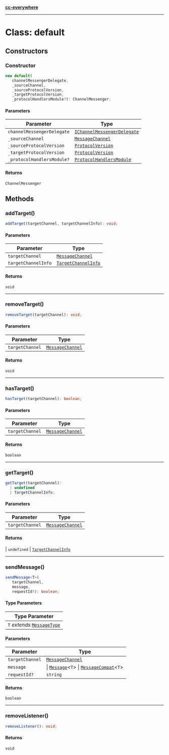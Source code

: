 [**cc-everywhere**](../../../../../index.md)

***

# Class: default

## Constructors

### Constructor

```ts
new default(
   channelMessengerDelegate, 
   _sourceChannel, 
   _sourceProtocolVersion, 
   _targetProtocolVersion, 
   _protocolHandlersModule?): ChannelMessenger;
```

#### Parameters

| Parameter | Type |
| ------ | ------ |
| `channelMessengerDelegate` | [`IChannelMessengerDelegate`](../../channel-messenger-types/interfaces/i-channel-messenger-delegate.md) |
| `_sourceChannel` | [`MessageChannel`](../../channel-messenger-types/enumerations/message-channel.md) |
| `_sourceProtocolVersion` | [`ProtocolVersion`](../../protocol-types/enumerations/protocol-version.md) |
| `_targetProtocolVersion` | [`ProtocolVersion`](../../protocol-types/enumerations/protocol-version.md) |
| `_protocolHandlersModule?` | [`ProtocolHandlersModule`](../../protocol-types/interfaces/protocol-handlers-module.md) |

#### Returns

`ChannelMessenger`

## Methods

### addTarget()

```ts
addTarget(targetChannel, targetChannelInfo): void;
```

#### Parameters

| Parameter | Type |
| ------ | ------ |
| `targetChannel` | [`MessageChannel`](../../channel-messenger-types/enumerations/message-channel.md) |
| `targetChannelInfo` | [`TargetChannelInfo`](../../channel-messenger-types/interfaces/target-channel-info.md) |

#### Returns

`void`

***

### removeTarget()

```ts
removeTarget(targetChannel): void;
```

#### Parameters

| Parameter | Type |
| ------ | ------ |
| `targetChannel` | [`MessageChannel`](../../channel-messenger-types/enumerations/message-channel.md) |

#### Returns

`void`

***

### hasTarget()

```ts
hasTarget(targetChannel): boolean;
```

#### Parameters

| Parameter | Type |
| ------ | ------ |
| `targetChannel` | [`MessageChannel`](../../channel-messenger-types/enumerations/message-channel.md) |

#### Returns

`boolean`

***

### getTarget()

```ts
getTarget(targetChannel): 
  | undefined
  | TargetChannelInfo;
```

#### Parameters

| Parameter | Type |
| ------ | ------ |
| `targetChannel` | [`MessageChannel`](../../channel-messenger-types/enumerations/message-channel.md) |

#### Returns

  \| `undefined`
  \| [`TargetChannelInfo`](../../channel-messenger-types/interfaces/target-channel-info.md)

***

### sendMessage()

```ts
sendMessage<T>(
   targetChannel, 
   message, 
   requestId?): boolean;
```

#### Type Parameters

| Type Parameter |
| ------ |
| `T` *extends* [`MessageType`](../../message-types/enumerations/message-type.md) |

#### Parameters

| Parameter | Type |
| ------ | ------ |
| `targetChannel` | [`MessageChannel`](../../channel-messenger-types/enumerations/message-channel.md) |
| `message` | \| [`Message`](../../message-types/type-aliases/message.md)<`T`\> \| [`MessageCompat`](../../message-types/type-aliases/message-compat.md)<`T`\> |
| `requestId?` | `string` |

#### Returns

`boolean`

***

### removeListener()

```ts
removeListener(): void;
```

#### Returns

`void`
